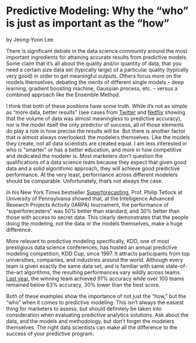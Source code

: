 # Predictive Modeling: Why the “who” is just as important as the “how”

by Jeong-Yoon Lee

There is significant debate in the data science community around the most important ingredients for attaining accurate results from predictive models. Some claim that it’s all about the quality and/or quantity of data, that you need a certain size data set (typically large) of a particular quality (typically very good) in order to get meaningful outputs. Others focus more on the models themselves, debating the merits of different single models – deep learning, gradient boosting machine, Gaussian process, etc. – versus a combined approach like the Ensemble Method.

I think that both of these positions have some truth. While it’s not as simple as “more data, better results” (see cases from [Twitter](http://www.umiacs.umd.edu/~jimmylin/publications/Lin_Kolcz_SIGMOD2012.pdf) and [Netflix](https://technocalifornia.blogspot.com/2012/07/more-data-or-better-models.html) showing that the volume of data was almost meaningless to predictive accuracy), nor is the model itself the only predictor of success, all of those elements do play a role in how precise the results will be. But there is another factor that is almost always overlooked: the modelers themselves.
Like the models they create, not all data scientists are created equal. I am less interested in who is “smarter” or has a better education, and more in how competitive and dedicated the modeler is. Most marketers don’t question the qualifications of a data science team because they expect that given good data and a solid algorithmic approach, they will achieve good predictive performance. At the very least, performance across different modelers should be comparable. Unfortunately, that’s not always the case.

In his New York Times bestseller [Superforecasting](https://www.amazon.com/Superforecasting-Science-Prediction-Philip-Tetlock/dp/0804136696), Prof. Philip Tetlock at University of Pennsylvania showed that, at the Intelligence Advanced Research Projects Activity (IARPA) tournament, the performance of “superforecasters” was 50% better than standard, and 30% better than those with access to secret data. This clearly demonstrates that the people doing the modeling, not the data or the models themselves, make a huge difference.

More relevant to predictive modeling specifically, KDD, one of most prestigious data science conferences, has hosted an annual predictive modeling competition, KDD Cup, since 1997. It attracts participants from top universities, companies, and industries around the world. Although every team is given exactly the same data set, and is familiar with same state-of-the-art algorithms, the resulting performances vary wildly across teams. [Last year](http://kddcup2015.com/information.html), the winning team achieved 91% accuracy while over 100 teams remained below 63% accuracy, 30% lower than the best score.

Both of these examples show the importance of not just the “how,” but the “who” when it comes to predictive modeling. This isn’t always the easiest thing for marketers to assess, but should definitely be taken into consideration when evaluating predictive analytics solutions. Ask about the data, and the models and methodology, but don’t forget the modelers themselves. The right data scientists can make all the difference to the success of your predictive program.

